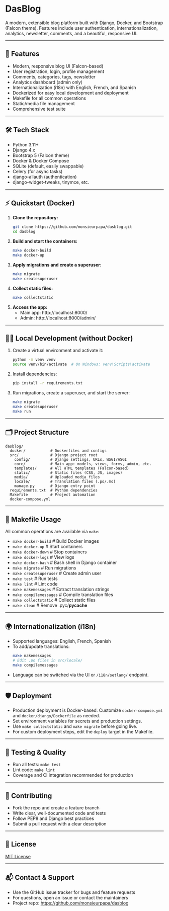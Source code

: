 # DasBlog

A modern, extensible blog platform built with Django, Docker, and Bootstrap (Falcon theme). Features include user authentication, internationalization, analytics, newsletter, comments, and a beautiful, responsive UI.

---

## 🚀 Features
- Modern, responsive blog UI (Falcon-based)
- User registration, login, profile management
- Comments, categories, tags, newsletter
- Analytics dashboard (admin only)
- Internationalization (i18n) with English, French, and Spanish
- Dockerized for easy local development and deployment
- Makefile for all common operations
- Static/media file management
- Comprehensive test suite

---

## 🛠️ Tech Stack
- Python 3.11+
- Django 4.x
- Bootstrap 5 (Falcon theme)
- Docker & Docker Compose
- SQLite (default, easily swappable)
- Celery (for async tasks)
- django-allauth (authentication)
- django-widget-tweaks, tinymce, etc.

---

## ⚡ Quickstart (Docker)

1. **Clone the repository:**
   ```bash
   git clone https://github.com/monsieurpapa/dasblog.git
   cd dasblog
   ```
2. **Build and start the containers:**
   ```bash
   make docker-build
   make docker-up
   ```
3. **Apply migrations and create a superuser:**
   ```bash
   make migrate
   make createsuperuser
   ```
4. **Collect static files:**
   ```bash
   make collectstatic
   ```
5. **Access the app:**
   - Main app: http://localhost:8000/
   - Admin: http://localhost:8000/admin/

---

## 🧑‍💻 Local Development (without Docker)
1. Create a virtual environment and activate it:
   ```bash
   python -m venv venv
   source venv/bin/activate  # On Windows: venv\Scripts\activate
   ```
2. Install dependencies:
   ```bash
   pip install -r requirements.txt
   ```
3. Run migrations, create a superuser, and start the server:
   ```bash
   make migrate
   make createsuperuser
   make run
   ```

---

## 🗂️ Project Structure
```
dasblog/
  docker/           # Dockerfiles and configs
  src/              # Django project root
    config/         # Django settings, URLs, WSGI/ASGI
    core/           # Main app: models, views, forms, admin, etc.
    templates/      # All HTML templates (Falcon-based)
    static/         # Static files (CSS, JS, images)
    media/          # Uploaded media files
    locale/         # Translation files (.po/.mo)
    manage.py       # Django entry point
  requirements.txt  # Python dependencies
  Makefile          # Project automation
  docker-compose.yml
```

---

## 📝 Makefile Usage
All common operations are available via `make`:

- `make docker-build`        # Build Docker images
- `make docker-up`           # Start containers
- `make docker-down`         # Stop containers
- `make docker-logs`         # View logs
- `make docker-bash`         # Bash shell in Django container
- `make migrate`             # Run migrations
- `make createsuperuser`     # Create admin user
- `make test`                # Run tests
- `make lint`                # Lint code
- `make makemessages`        # Extract translation strings
- `make compilemessages`     # Compile translation files
- `make collectstatic`       # Collect static files
- `make clean`               # Remove .pyc/__pycache__

---

## 🌍 Internationalization (i18n)
- Supported languages: English, French, Spanish
- To add/update translations:
  ```bash
  make makemessages
  # Edit .po files in src/locale/
  make compilemessages
  ```
- Language can be switched via the UI or `/i18n/setlang/` endpoint.

---

## 🛡️ Deployment
- Production deployment is Docker-based. Customize `docker-compose.yml` and `docker/django/Dockerfile` as needed.
- Set environment variables for secrets and production settings.
- Use `make collectstatic` and `make migrate` before going live.
- For custom deployment steps, edit the `deploy` target in the Makefile.

---

## 🧪 Testing & Quality
- Run all tests: `make test`
- Lint code: `make lint`
- Coverage and CI integration recommended for production

---

## 🤝 Contributing
- Fork the repo and create a feature branch
- Write clear, well-documented code and tests
- Follow PEP8 and Django best practices
- Submit a pull request with a clear description

---

## 📄 License
[MIT License](LICENSE)

---

## 📬 Contact & Support
- Use the GitHub issue tracker for bugs and feature requests
- For questions, open an issue or contact the maintainers
- Project repo: https://github.com/monsieurpapa/dasblog 